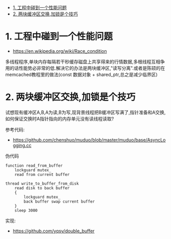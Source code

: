 
<!-- TOC -->

- [1. 工程中碰到一个性能问题](#1-工程中碰到一个性能问题)
- [2. 两块缓冲区交换,加锁是个技巧](#2-两块缓冲区交换加锁是个技巧)

<!-- /TOC -->

# 1. 工程中碰到一个性能问题

* https://en.wikipedia.org/wiki/Race_condition

多线程程序,单块内存每隔若干秒缓存磁盘上共享得来的行情数据,多根线程互相争用的话性能势必非常的低.解决它的办法是两块缓冲区,"读写分离".或者是陈硕的在memcached教程里的做法(const 数据对象 + shared_ptr,总之是减少临界区)



# 2. 两块缓冲区交换,加锁是个技巧

试想现有缓冲区A,B,A为读,B为写,现背景线程把B缓冲区写满了,指针准备和A交换,如何保证交换时A指针指向的内存单元没有读线程读取?

参考代码:
* https://github.com/chenshuo/muduo/blob/master/muduo/base/AsyncLogging.cc

伪代码
```
function read_from_buffer
    lockguard mutex_
    read from current buffer
```

```
thread write_to_buffer_from_disk
    read disk to back buffer
    {
        lockguard mutex_
        back buffer swap current buffer
    }
    sleep 3000
```

实现:
* https://github.com/yqsy/double_buffer
